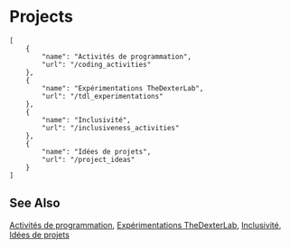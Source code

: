 # Projects

```codecard
[
    {
        "name": "Activités de programmation",
        "url": "/coding_activities"
    },
    {
        "name": "Expérimentations TheDexterLab",
        "url": "/tdl_experimentations"
    },
    {
        "name": "Inclusivité",
        "url": "/inclusiveness_activities"
    },
    {
        "name": "Idées de projets",
        "url": "/project_ideas"
    }
]
```

## See Also

[Activités de programmation](/coding_activities),
[Expérimentations TheDexterLab](/tdl_experimentations),
[Inclusivité](/inclusiveness_activities),
[Idées de projets](/project_ideas)

